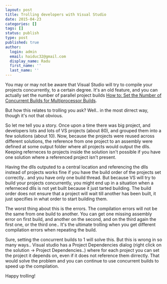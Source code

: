 ```yaml
---
layout: post
title: Trolling developers with Visual Studio
date: 2015-04-23
categories: []
tags: []
status: publish
type: post
published: true
author:
  login: admin
  email: haiduc32@gmail.com
  display_name: Radu
  first_name: ''
  last_name: ''  
---
```

You may or may not be aware that Visual Studio will try to compile your projects concurrently, to a certain degree. It's an old feature, and you can actually set the number of parallel project builds [How to: Set the Number of Concurrent Builds for Multiprocessor Builds](https://msdn.microsoft.com/en-us/library/y0xettzf%28v=vs.90%29.aspx).

But how this relates to trolling you ask? Well.. in the most dirrect way, though it's not that obvious.

So let me tell you a story. Once upon a time there was big project, and developers lots and lots of VS projects (about 80), and grouped them into a few solutions (about 10). Now, because the projects were reused across different solutions, the reference from one project to an assembly were defined at some output folder where all projects would output the dlls. Keeping referneces to projects inside the solution isn't possible if you have one solution where a referenced project isn't present.

Having the dlls outputed to a central location and referencing the dlls instead of projects works fine if you have the build order of the projects set correctly.. and you have only one build thread. But because VS will try to build your projects concurrently, you might end up in a situation when a referneced dlls is not yet built because it just tarted building. The build order does not ensure that a project will wait till another has been built, it just specifies in what order to start building them.

The worst thing about this is the errors. The compilation errors will not be the same from one build to another. You can get one missing assembly error on first build, and another on the second, and on the third again the first one, or the third one.. It's the ultimate trolling when you get different compilation errors when repeating the build.

Sure, setting the concurrent builds to 1 will solve this. But this is wrong in so many ways.. Visual studio has a Project Dependencies dialog (right click on the solution -> Project Dependencies..) where for each project you can set the project it depends on, even if it does not reference them dirrectly. That would solve the problem and you can continue to use concurrent builds to speed up the compilation.

Happy trolling!

